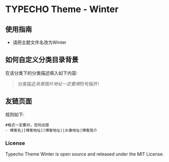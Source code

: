 # TYPECHO Theme - Winter

## 使用指南
* 请把主题文件名改为Winter

## 如何自定义分类目录背景
在该分类下的分类描述填入如下内容:
> 分类描述$背景图片地址
> 一定要用$符号隔开!

## 友链页面
规则如下:
```
#格式一定要对，否则出错
- 博客名|[博客地址](博客地址)|头像地址|博客简介
```

### License
Typecho Theme Winter is open source and released under the MIT License.
